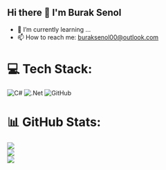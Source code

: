 ## Hi there 👋 I'm Burak Senol
- 🌱 I’m currently learning ...
- 📫 How to reach me: buraksenol00@outlook.com

# 💻 Tech Stack:
![C#](https://img.shields.io/badge/c%23-%23239120.svg?style=flat&logo=csharp&logoColor=white) ![.Net](https://img.shields.io/badge/.NET-5C2D91?style=flat&logo=.net&logoColor=white) ![GitHub](https://img.shields.io/badge/github-%23121011.svg?style=flat&logo=github&logoColor=white)
# 📊 GitHub Stats:
![](https://github-readme-stats.vercel.app/api?username=senolburak&theme=github_dark_dimmed&hide_border=false&include_all_commits=false&count_private=false)<br/>
![](https://nirzak-streak-stats.vercel.app/?user=senolburak&theme=github_dark_dimmed&hide_border=false)<br/>
![](https://github-readme-stats.vercel.app/api/top-langs/?username=senolburak&theme=github_dark_dimmed&hide_border=false&include_all_commits=false&count_private=false&layout=compact)
 
<!-- Proudly created with GPRM ( https://gprm.itsvg.in ) -->
